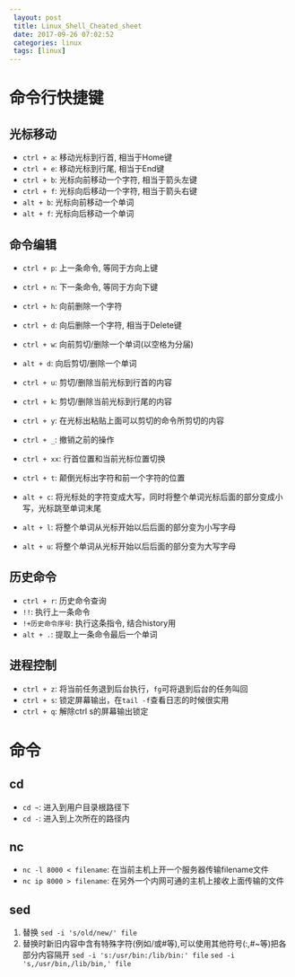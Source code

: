 ```yaml
---
 layout: post
 title: Linux_Shell_Cheated_sheet
 date: 2017-09-26 07:02:52
 categories: linux
 tags: [linux]
---
```


# 命令行快捷键

## 光标移动
- `ctrl + a`: 移动光标到行首, 相当于Home键
- `ctrl + e`: 移动光标到行尾, 相当于End键
- `ctrl + b`: 光标向前移动一个字符, 相当于箭头左键
- `ctrl + f`: 光标向后移动一个字符, 相当于箭头右键
- `alt + b`: 光标向前移动一个单词 
- `alt + f`: 光标向后移动一个单词

## 命令编辑
- `ctrl + p`: 上一条命令, 等同于方向上键
- `ctrl + n`: 下一条命令, 等同于方向下键
- `ctrl + h`: 向前删除一个字符
- `ctrl + d`: 向后删除一个字符, 相当于Delete键
- `ctrl + w`: 向前剪切/删除一个单词(以空格为分届)
- `alt + d`: 向后剪切/删除一个单词
- `ctrl + u`: 剪切/删除当前光标到行首的内容
- `ctrl + k`: 剪切/删除当前光标到行尾的内容
- `ctrl + y`: 在光标出粘贴上面可以剪切的命令所剪切的内容
- `ctrl + _`: 撤销之前的操作
- `ctrl + xx`: 行首位置和当前光标位置切换

- `ctrl + t`: 颠倒光标出字符和前一个字符的位置
- `alt + c`:  将光标处的字符变成大写，同时将整个单词光标后面的部分变成小写，光标跳至单词末尾
- `alt + l`:  将整个单词从光标开始以后后面的部分变为小写字母
- `alt + u`:  将整个单词从光标开始以后后面的部分变为大写字母

## 历史命令

- `ctrl + r`: 历史命令查询
- `!!`: 执行上一条命令
- `!+历史命令序号`: 执行这条指令, 结合history用
- `alt + .`: 提取上一条命令最后一个单词

## 进程控制

- `ctrl + z`: 将当前任务退到后台执行，`fg`可将退到后台的任务叫回
- `ctrl + s`: 锁定屏幕输出，在`tail -f`查看日志的时候很实用
- `ctrl + q`: 解除ctrl s的屏幕输出锁定


# 命令

## cd
- `cd ~`: 进入到用户目录根路径下
- `cd -`: 进入到上次所在的路径内

## nc
- `nc -l 8000 < filename`: 在当前主机上开一个服务器传输filename文件
- `nc ip 8000 > filename`: 在另外一个内网可通的主机上接收上面传输的文件


## sed
1. 替换
`sed -i 's/old/new/' file`
2. 替换时新旧内容中含有特殊字符(例如/或#等),可以使用其他符号(:,#~等)把各部分内容隔开
`sed -i 's:/usr/bin:/lib/bin:' file`
`sed -i 's,/usr/bin,/lib/bin,' file`

